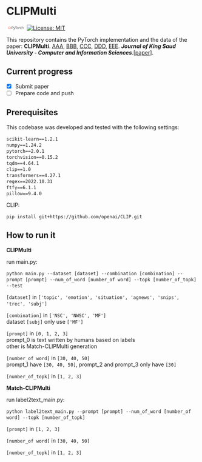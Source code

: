 <!--
 * @Author: Peng Wang
 * 
-->
# CLIPMulti

<img src="img/pytorch.png" width="10%"> [![License: MIT](https://img.shields.io/badge/License-MIT-yellow.svg)](https://opensource.org/licenses/MIT) 

This repository contains the PyTorch implementation and the data of the paper: **CLIPMulti**.
[AAA](), [BBB](), [CCC](), [DDD](), [EEE]().  ***Journal of King Saud University - Computer and Information Sciences***.[[paper]]().

## Current progress  

- [x] Submit paper
- [ ] Prepare code and push

## Prerequisites

This codebase was developed and tested with the following settings:

```
scikit-learn==1.2.1
numpy==1.24.2
pytorch==2.0.1
torchvision==0.15.2
tqdm==4.64.1
clip==1.0
transformers==4.27.1
regex==2022.10.31
ftfy==6.1.1
pillow==9.4.0
```

CLIP:

```shell
pip install git+https://github.com/openai/CLIP.git
```

## How to run it

**CLIPMulti**

run main.py:

```shell
python main.py --dataset [dataset] --combination [combination] --prompt [prompt] --num_of_word [number_of word] --topk [number_of_topk] --test
```

`[dataset]` in `['topic', 'emotion', 'situation', 'agnews', 'snips', 'trec', 'subj']`

`[combination]` in `['NSC', 'NWSC', 'MF']`  
dataset `[subj]` only use `['MF']`

`[prompt]` in `[0, 1, 2, 3]`  
prompt_0 is text written by humans based on labels  
other is Match-CLIPMulti generation

`[number_of word]` in `[30, 40, 50]`  
prompt_1 have `[30, 40, 50]`, prompt_2 and prompt_3 only have `[30]`

`[number_of_topk]` in `[1, 2, 3]`

**Match-CLIPMulti**

run label2text_main.py:

```shell
python label2text_main.py --prompt [prompt] --num_of_word [number_of word] --topk [number_of_topk]
```

`[prompt]` in `[1, 2, 3]`  

`[number_of word]` in `[30, 40, 50]`  

`[number_of_topk]` in `[1, 2, 3]`

<!-- ## Our paper
<pre>
@inproceedings{qin-etal-2023-cliptext,
    title = "{CLIPT}ext: A New Paradigm for Zero-shot Text Classification",
    author = "Qin, Libo  and
      Wang, Weiyun  and
      Chen, Qiguang  and
      Che, Wanxiang",
    booktitle = "Findings of the Association for Computational Linguistics: ACL 2023",
    month = jul,
    year = "2023",
    address = "Toronto, Canada",
    publisher = "Association for Computational Linguistics",
    url = "https://aclanthology.org/2023.findings-acl.69",
    doi = "10.18653/v1/2023.findings-acl.69",
    pages = "1077--1088",
}
</pre> -->
